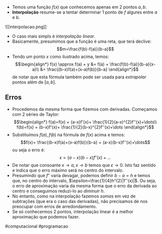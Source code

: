 - Temos uma função $f(x)$ que conhecemos apenas em 2 pontos $a,b$.
- **Interpolação** resume-se a tentar determinar 1 ponto de $f$ algures entre $a$ e $b$.

![[interpolacao.png]]
- O caso mais simpls é *interpolação linear*.
- Basicamente, presumimos que a função é uma reta, que terá declive: $$m=\frac{f(b)-f(a)}{b-a}$$
- Tendo um ponto $x$ como ilustrado acima, temos:
$$\begin{align*}
f(x) \approx f(a) + y &=  f(a) + \frac{f(b)-f(a)}{b-a}(x-a)\\
&= \frac{(b-x)f(a)+(x-a)f(b)}{b-a}
\end{align*}$$
de notar que esta fórmula também pode ser usada para *extrapolar* pontos além de $[a,b]$.

## Erros
- Procedemos da mesma forma que fizemos com derivadas. Começamos com 2 séries de Taylor:
$$\begin{align*}
f(a)=f(x) + (a-x)f'(x)+ \frac{1}{2}(a-x)^{2}f''(x)+\dots\\
f(b)=f(x) + (b-x)f'(x)+ \frac{1}{2}(b-x)^{2}f''(x)+\dots
\end{align*}$$
- Substituímos $f(a),f(b)$ na fórmula de $f(x)$ acima e temos:
$$f(x)= \frac{(b-x)f(a)+(x-a)f(b)}{b-a} + (a-x)(b-x)f''(x)+\dots$$
ou seja o erro é:
$$\epsilon=(a-x)(b-x)f''(x)+\dots$$
- De notar que consoante $x\to a, x\to b$ temos que $\epsilon\to0$. Isto faz sentido e indica que o erro máximo será no centro do intervalo.
- Presumindo que $f''$ varia devagar, podemos definir $b-a=h$ e temos que, no centro do intervalo, $\epsilon=\frac{1}{4}h^{2}|f''(x)|$. Ou seja, o erro de aproximação varia da mesma forma que o erro da derivada ao centro e conseguimos reduzi-lo ao *diminuir* $h$.
- No entanto, como na interpolação fazemos *somas* em vez de subtrações (que era o caso das derivadas), não precisamos de nos preocupar com erros de arredondamento.
- Se só conhecermos 2 pontos, interpolação linear é a melhor aproximação que podemos fazer.

#computacional #programacao 